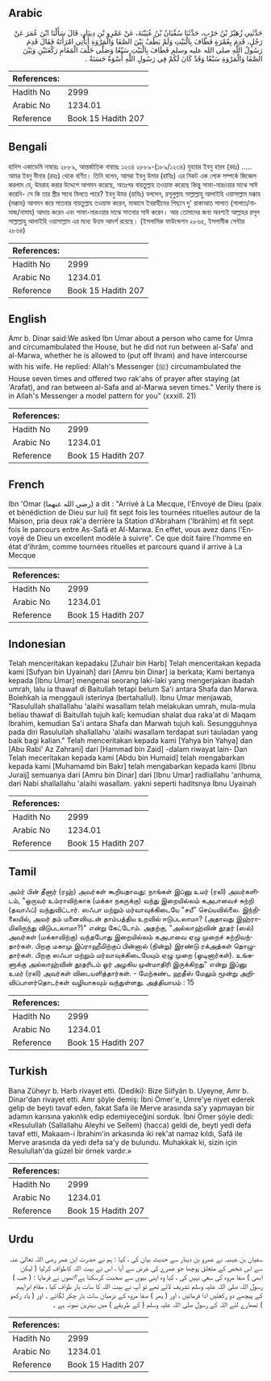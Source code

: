 ## Arabic


<div dir="rtl" lang="ar" style={{fontSize:'larger',backgroundColor:'#f8f9fa',padding:20}}>
حَدَّثَنِي زُهَيْرُ بْنُ حَرْبٍ، حَدَّثَنَا سُفْيَانُ بْنُ عُيَيْنَةَ، عَنْ عَمْرِو بْنِ دِينَارٍ، قَالَ سَأَلْنَا ابْنَ عُمَرَ عَنْ رَجُلٍ، قَدِمَ بِعُمْرَةٍ فَطَافَ بِالْبَيْتِ وَلَمْ يَطُفْ بَيْنَ الصَّفَا وَالْمَرْوَةِ أَيَأْتِي امْرَأَتَهُ فَقَالَ قَدِمَ رَسُولُ اللَّهِ صلى الله عليه وسلم فَطَافَ بِالْبَيْتِ سَبْعًا وَصَلَّى خَلْفَ الْمَقَامِ رَكْعَتَيْنِ وَبَيْنَ الصَّفَا وَالْمَرْوَةِ سَبْعًا وَقَدْ كَانَ لَكُمْ فِي رَسُولِ اللَّهِ أُسْوَةٌ حَسَنَةٌ ‏.‏
</div>
<div style={{backgroundColor:'#f8f9fa',padding:20, marginBottom: 10}}><table> <thead> <tr> <th>References:</th> <th></th> </tr> </thead> <tbody><tr><td>Hadith No</td><td>2999</td></tr><tr><td>Arabic No</td><td>1234.01</td></tr><tr><td>Reference</td><td>Book 15 Hadith 207</td></tr></tbody></table></div>

## Bengali


<div dir="ltr" lang="bn" style={{fontSize:'larger',backgroundColor:'#f8f9fa',padding:20}}>
হাদিস একাডেমি নাম্বারঃ ২৮৮৯, আন্তর্জাতিক নাম্বারঃ ১২৩৪ ২৮৮৯-(১৮৯/১২৩৪) যুহায়র ইবনু হারব (রহঃ) ..... আমর ইবনু দীনার (রহঃ) থেকে বর্ণিত। তিনি বলেন, আমরা ইবনু উমার (রাযিঃ) এর নিকট এক লোক সম্পর্কে জিজ্ঞেস করলাম যে, উমরাহ করার উদ্দেশে আগমন করেছে, অতঃপর বায়তুল্লাহ তওয়াফ করেছে কিন্তু সাফা-মারওয়ার মাঝে সাঈ করেনি- সে কি তার স্ত্রীর সাথে মিলতে পারে? ইবনু উমর (রাযিঃ) বললেন, রসূলুল্লাহ সাল্লাল্লাহু আলাইহি ওয়াসাল্লাম মক্কাহ (মক্কাহ) আগমন করে সাতবার বায়তুল্লাহ তওয়াফ করেন, মাকামে ইবরাহীমের পিছনে দু' রাকাআত সালাত (সালাত/নামাজ/নামায) আদায় করেন এবং সাফা-মারওয়ার মাঝে সাতবার সাঈ করেন। আর তোমাদের জন্য অবশ্যই আল্লাহর রসূল সাল্লাল্লাহু আলাইহি ওয়াসাল্লাম এর মধ্যে উত্তম আদর্শ রয়েছে। (ইসলামিক ফাউন্ডেশন ২৮৬৫, ইসলামীক সেন্টার ২৮৬৪)
</div>
<div style={{backgroundColor:'#f8f9fa',padding:20, marginBottom: 10}}><table> <thead> <tr> <th>References:</th> <th></th> </tr> </thead> <tbody><tr><td>Hadith No</td><td>2999</td></tr><tr><td>Arabic No</td><td>1234.01</td></tr><tr><td>Reference</td><td>Book 15 Hadith 207</td></tr></tbody></table></div>

## English


<div dir="ltr" lang="en" style={{fontSize:'larger',backgroundColor:'#f8f9fa',padding:20}}>
Amr b. Dinar said:We asked Ibn Umar about a person who came for Umra and circumambulated the House, but he did not run between al-Safa' and al-Marwa, whether he is allowed to (put off Ihram) and have intercourse with his wife. He replied: Allah's Messenger (ﷺ) circumambulated the House seven times and offered two rak'ahs of prayer after staying (at 'Arafat), and ran between al-Safa and al-Marwa seven times." Verily there is in Allah's Messenger a model pattern for you" (xxxill. 21)
</div>
<div style={{backgroundColor:'#f8f9fa',padding:20, marginBottom: 10}}><table> <thead> <tr> <th>References:</th> <th></th> </tr> </thead> <tbody><tr><td>Hadith No</td><td>2999</td></tr><tr><td>Arabic No</td><td>1234.01</td></tr><tr><td>Reference</td><td>Book 15 Hadith 207</td></tr></tbody></table></div>

## French


<div dir="ltr" lang="fr" style={{fontSize:'larger',backgroundColor:'#f8f9fa',padding:20}}>
Ibn 'Omar (رضي الله عنهما) a dit : "Arrivé à La Mecque, l'Envoyé de Dieu (paix et bénédiction de Dieu sur lui) fit sept fois les tournées rituelles autour de la Maison, pria deux rak'a derrière la Station d'Abraham ('Ibrâhîm) et fit sept fois le parcours entre As-Safâ et Al-Marwa. En effet, vous avez dans l'Envoyé de Dieu un excellent modèle à suivre". Ce que doit faire l'homme en état d'ihrâm, comme tournées rituelles et parcours quand il arrive à La Mecque
</div>
<div style={{backgroundColor:'#f8f9fa',padding:20, marginBottom: 10}}><table> <thead> <tr> <th>References:</th> <th></th> </tr> </thead> <tbody><tr><td>Hadith No</td><td>2999</td></tr><tr><td>Arabic No</td><td>1234.01</td></tr><tr><td>Reference</td><td>Book 15 Hadith 207</td></tr></tbody></table></div>

## Indonesian


<div dir="ltr" lang="id" style={{fontSize:'larger',backgroundColor:'#f8f9fa',padding:20}}>
Telah menceritakan kepadaku [Zuhair bin Harb] Telah menceritakan kepada kami [Sufyan bin Uyainah] dari [Amru bin Dinar] ia berkata; Kami bertanya kepada [Ibnu Umar] mengenai seorang laki-laki yang mengerjakan ibadah umrah, lalu ia thawaf di Baitullah tetapi belum Sa'i antara Shafa dan Marwa. Bolehkah ia menggauli isterinya (bertahallul). Ibnu Umar menjawab, "Rasulullah shallallahu 'alaihi wasallam telah melakukan umrah, mula-mula beliau thawaf di Baitullah tujuh kali; kemudian shalat dua raka'at di Maqam Ibrahim, kemudian Sa'i antara Shafa dan Marwah tujuh kali. Sesungguhnya pada diri Rasulullah shallallahu 'alaihi wasallam terdapat suri tauladan yang baik bagi kalian." Telah menceritakan kepada kami [Yahya bin Yahya] dan [Abu Rabi' Az Zahrani] dari [Hammad bin Zaid] -dalam riwayat lain- Dan Telah meceritakan kepada kami [Abdu bin Humaid] telah mengabarkan kepada kami [Muhamamd bin Bakr] telah mengabarkan kepada kami [Ibnu Juraij] semuanya dari [Amru bin Dinar] dari [Ibnu Umar] radliallahu 'anhuma, dari Nabi shallallahu 'alaihi wasallam. yakni seperti haditsnya Ibnu Uyainah
</div>
<div style={{backgroundColor:'#f8f9fa',padding:20, marginBottom: 10}}><table> <thead> <tr> <th>References:</th> <th></th> </tr> </thead> <tbody><tr><td>Hadith No</td><td>2999</td></tr><tr><td>Arabic No</td><td>1234.01</td></tr><tr><td>Reference</td><td>Book 15 Hadith 207</td></tr></tbody></table></div>

## Tamil


<div dir="ltr" lang="ta" style={{fontSize:'larger',backgroundColor:'#f8f9fa',padding:20}}>
அம்ர் பின் தீனார் (ரஹ்) அவர்கள் கூறியதாவது: நாங்கள் இப்னு உமர் (ரலி) அவர்களிடம், "ஒருவர் உம்ராவிற்காக (மக்கா நகருக்கு) வந்து இறையில்லம் கஅபாவைச் சுற்றி (தவாஃப்) வந்துவிட்டார். ஸஃபா மற்றும் மர்வாவுக்கிடையே "சயீ" செய்யவில்லை. இந்நிலையில், அவர் தம் மனைவியுடன் தாம்பத்திய உறவில் ஈடுபடலாமா? (அதாவது இஹ்ராமிலிருந்து விடுபடலாமா?)" என்று கேட்டோம். அதற்கு, "அல்லாஹ்வின் தூதர் (ஸல்) அவர்கள் (மக்காவிற்கு) வந்தபோது இறையில்லம் கஅபாவை ஏழு முறைச் சுற்றிவந்தார்கள். பிறகு மகாமு இப்ராஹீமிற்குப் பின்னால் (நின்று) இரண்டு ரக்அத்கள் தொழுதார்கள். பிறகு ஸஃபா மற்றும் மர்வாவுக்கிடையேயும் ஏழு முறை (ஓடினார்கள்). உங்களுக்கு அல்லாஹ்வின் தூதரிடம் ஓர் அழகிய முன்மாதிரி இருக்கிறது" என்று இப்னு உமர் (ரலி) அவர்கள் விடையளித்தார்கள். - மேற்கண்ட ஹதீஸ் மேலும் மூன்று அறிவிப்பாளர்தொடர்கள் வழியாகவும் வந்துள்ளது. அத்தியாயம் : 15
</div>
<div style={{backgroundColor:'#f8f9fa',padding:20, marginBottom: 10}}><table> <thead> <tr> <th>References:</th> <th></th> </tr> </thead> <tbody><tr><td>Hadith No</td><td>2999</td></tr><tr><td>Arabic No</td><td>1234.01</td></tr><tr><td>Reference</td><td>Book 15 Hadith 207</td></tr></tbody></table></div>

## Turkish


<div dir="ltr" lang="tr" style={{fontSize:'larger',backgroundColor:'#f8f9fa',padding:20}}>
Bana Züheyr b. Harb rivayet etti. (Dediki): Bize Siifyân b. Uyeyne, Amr b. Dinar'dan rivayet etti. Amr şöyle demiş: İbni Ömer'e, Umre'ye niyet ederek gelip de beyti tavaf eden, fakat Safa ile Merve arasında sa'y yapmayan bir adamın karısına yakınlık edip edemiyeceğini sorduk. İbni Ömer şöyle dedi: «Resulullah (Sallallahu Aleyhi ve Sellem) (hacca) geldi de, beyti yedi defa tavaf etti, Makaam-i İbrahim'in arkasında iki rek'at namaz kıldı, Safâ ile Merve arasında da yedi defa sa'y de bulundu. Muhakkak ki, sizin için Resulullah'da güzel bir örnek vardır.»
</div>
<div style={{backgroundColor:'#f8f9fa',padding:20, marginBottom: 10}}><table> <thead> <tr> <th>References:</th> <th></th> </tr> </thead> <tbody><tr><td>Hadith No</td><td>2999</td></tr><tr><td>Arabic No</td><td>1234.01</td></tr><tr><td>Reference</td><td>Book 15 Hadith 207</td></tr></tbody></table></div>

## Urdu


<div dir="rtl" lang="ur" style={{fontSize:'larger',backgroundColor:'#f8f9fa',padding:20}}>
سفیان بن عینیہ نے عمرو بن دینار سے حدیث بیان کی ، کہا : ہم نے حضرت ابن عمر رضی اللہ تعالیٰ عنہ سے اس شخص کے متعلق پوچھا جو عمرے کی غرض سے آیا ، اس نے بیت اللہ کاطواف کرلیا ( لیکن ابھی ) صفا مروہ کی سعی نہیں کی ، کیا وہ اپنی بیوی سے صحبت کرسکتا ہے؟انھوں نے فرمایا : ( جب ) رسول اللہ صلی اللہ علیہ وسلم تشریف لائے تھے تو آپ نے بیت اللہ کا سات بار طواف کیا ، مقام ابراہیم کے پیچھے دو رکعتیں ادا فرمائیں ، اور ( پھر ) صفا مروہ کے درمیان سات بار چکر لگائے ۔ اور ( یاد رکھو ) تمھارے لئے اللہ کے رسول صلی اللہ علیہ وسلم ( کے طریقے ) میں بہترین نمونہ ہے ۔
</div>
<div style={{backgroundColor:'#f8f9fa',padding:20, marginBottom: 10}}><table> <thead> <tr> <th>References:</th> <th></th> </tr> </thead> <tbody><tr><td>Hadith No</td><td>2999</td></tr><tr><td>Arabic No</td><td>1234.01</td></tr><tr><td>Reference</td><td>Book 15 Hadith 207</td></tr></tbody></table></div>